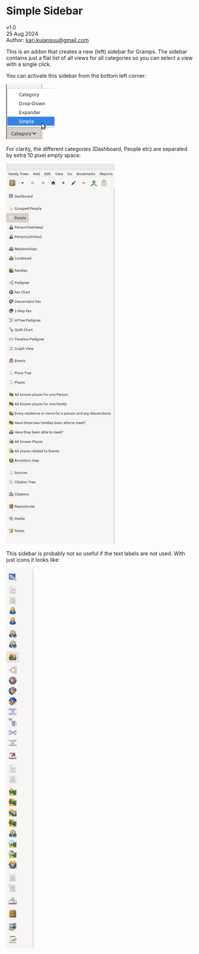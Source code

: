 # Simple Sidebar
v1.0<br>
25 Aug 2024<br>
Author: kari.kujansuu@gmail.com<br>

This is an addon that creates a new (left) sidebar for Gramps. The sidebar contains just a flat list of all views for all categories so you can select a view with a single click.

You can activate this sidebar from the bottom left corner:

![Image](images/simple-sidebar-1.png)

For clarity, the different categories (Dashboard, People etc) are separated by extra 10 pixel empty space:

![Image](images/simple-sidebar-2.png)


This sidebar is probably not so useful if the text labels are not used. With just icons it looks like:

![Image](images/simple-sidebar-3.png)

